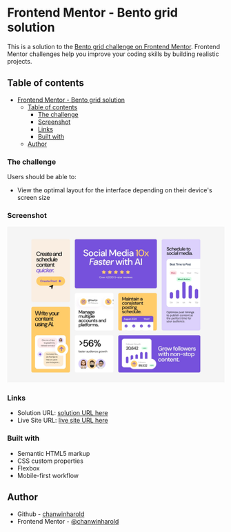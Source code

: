# Frontend Mentor - Bento grid solution

This is a solution to the [Bento grid challenge on Frontend Mentor](https://www.frontendmentor.io/challenges/bento-grid-RMydElrlOj). Frontend Mentor challenges help you improve your coding skills by building realistic projects.

## Table of contents

- [Frontend Mentor - Bento grid solution](#frontend-mentor---bento-grid-solution)
  - [Table of contents](#table-of-contents)
    - [The challenge](#the-challenge)
    - [Screenshot](#screenshot)
    - [Links](#links)
    - [Built with](#built-with)
  - [Author](#author)

### The challenge

Users should be able to:

- View the optimal layout for the interface depending on their device's screen size

### Screenshot

![](./design/desktop-design.jpg)

### Links

- Solution URL: [solution URL here](https://your-solution-url.com)
- Live Site URL: [live site URL here](https://your-live-site-url.com)

### Built with

- Semantic HTML5 markup
- CSS custom properties
- Flexbox
- Mobile-first workflow

## Author

- Github - [chanwinharold](https://github.com/chanwinharold)
- Frontend Mentor - [@chanwinharold](https://www.frontendmentor.io/profile/chanwinharold)

